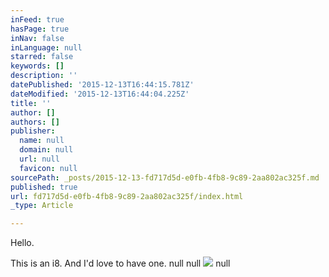```yaml
---
inFeed: true
hasPage: true
inNav: false
inLanguage: null
starred: false
keywords: []
description: ''
datePublished: '2015-12-13T16:44:15.781Z'
dateModified: '2015-12-13T16:44:04.225Z'
title: ''
author: []
authors: []
publisher:
  name: null
  domain: null
  url: null
  favicon: null
sourcePath: _posts/2015-12-13-fd717d5d-e0fb-4fb8-9c89-2aa802ac325f.md
published: true
url: fd717d5d-e0fb-4fb8-9c89-2aa802ac325f/index.html
_type: Article

---
```

Hello.

This is an i8\. And I'd love to have one.
null
null
![](https://the-grid-user-content.s3-us-west-2.amazonaws.com/81bc3a92-1a5f-4cd9-b31c-dd0ed249bd11.jpg)
null